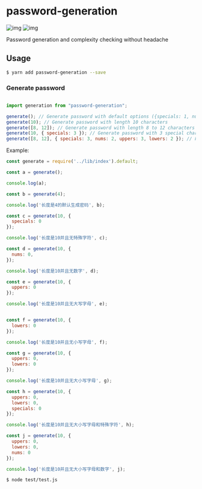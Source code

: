 # password-generation

![img](https://img.shields.io/github/license/icepy/password-generation.svg) ![img](https://img.shields.io/github/last-commit/icepy/password-generation/master.svg)

Password generation and complexity checking without headache

## Usage

```bash
$ yarn add password-generation --save
```

### Generate password

```js

import generation from "password-generation";

generate(); // Generate password with default options ({specials: 1, nums: 2, uppers: 2, lowers: 3})
generate(10); // Generate password with length 10 characters
generate([8, 12]); // Generate password with length 8 to 12 characters
generate(10, { specials: 3 }); // Generate password with 3 special characters and 10 characters long
generate([8, 12], { specials: 3, nums: 2, uppers: 3, lowers: 2 }); // Full example
```

Example:

```js
const generate = require('../lib/index').default;

const a = generate();

console.log(a);

const b = generate(4);

console.log('长度是4的默认生成密码', b);

const c = generate(10, {
  specials: 0
});

console.log('长度是10并且无特殊字符', c);

const d = generate(10, {
  nums: 0,
});

console.log('长度是10并且无数字', d);

const e = generate(10, {
  uppers: 0
});

console.log('长度是10并且无大写字母', e);


const f = generate(10, {
  lowers: 0
});

console.log('长度是10并且无小写字母', f);

const g = generate(10, {
  uppers: 0,
  lowers: 0
});

console.log('长度是10并且无大小写字母', g);

const h = generate(10, {
  uppers: 0,
  lowers: 0,
  specials: 0
});

console.log('长度是10并且无大小写字母和特殊字符', h);

const j = generate(10, {
  uppers: 0,
  lowers: 0,
  nums: 0
});

console.log('长度是10并且无大小写字母和数字', j);
```

```bash
$ node test/test.js
```
